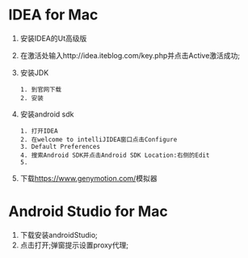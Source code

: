 # IDEA for Mac

1. 安装IDEA的Ut高级版
2. 在激活处输入http://idea.iteblog.com/key.php并点击Active激活成功;
3. 安装JDK

	```
	1. 到官网下载
	2. 安装
	```
	
4. 安装android sdk

	```
	1. 打开IDEA
	2. 在welcome to intelliJIDEA窗口点击Configure
	3. Default Preferences
	4. 搜索Android SDK并点击Android SDK Location:右侧的Edit
	5. 
	```
	
	
	
5. 下载<https://www.genymotion.com/>模拟器


# Android Studio for Mac

1. 下载安装androidStudio;
2. 点击打开;弹窗提示设置proxy代理;